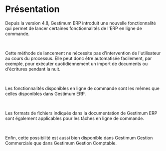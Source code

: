 # Présentation

Depuis la version 4.8, Gestimum ERP 
 introduit une nouvelle fonctionnalité qui permet de lancer certaines fonctionnalités 
 de l'ERP en ligne de commande.


 


Cette méthode de lancement ne nécessite pas d'intervention de l'utilisateur 
 au cours du processus. Elle peut donc être automatisée 
 facilement, par exemple, pour exécuter quotidiennement un import de documents 
 ou d'écritures pendant la nuit.


 


Les fonctionnalités disponibles en ligne de commande sont les mêmes que celles disponibles dans Gestimum ERP. 


 


Les formats de fichiers indiqués dans la documentation de Gestimum ERP sont également applicables 
 pour les tâches en ligne de commande.


 


Enfin, cette possibilité est aussi bien disponible dans Gestimum Gestion Commerciale 
 que dans Gestimum Gestion Comptable.


